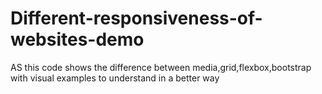# Different-responsiveness-of-websites-demo 
AS this code shows the difference between media,grid,flexbox,bootstrap with visual examples to understand in a better way
